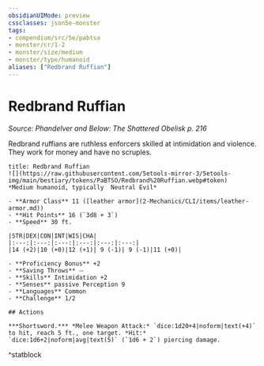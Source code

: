```yaml
---
obsidianUIMode: preview
cssclasses: json5e-monster
tags:
- compendium/src/5e/pabtso
- monster/cr/1-2
- monster/size/medium
- monster/type/humanoid
aliases: ["Redbrand Ruffian"]
---
```

# Redbrand Ruffian
*Source: Phandelver and Below: The Shattered Obelisk p. 216*  

Redbrand ruffians are ruthless enforcers skilled at intimidation and violence. They work for money and have no scruples.

```ad-statblock
title: Redbrand Ruffian
![](https://raw.githubusercontent.com/5etools-mirror-3/5etools-img/main/bestiary/tokens/PaBTSO/Redbrand%20Ruffian.webp#token)
*Medium humanoid, typically  Neutral Evil*

- **Armor Class** 11 ([leather armor](2-Mechanics/CLI/items/leather-armor.md))
- **Hit Points** 16 (`3d8 + 3`)
- **Speed** 30 ft.

|STR|DEX|CON|INT|WIS|CHA|
|:---:|:---:|:---:|:---:|:---:|:---:|
|14 (+2)|10 (+0)|12 (+1)| 9 (-1)| 9 (-1)|11 (+0)|

- **Proficiency Bonus** +2
- **Saving Throws** ⏤
- **Skills** Intimidation +2
- **Senses** passive Perception 9
- **Languages** Common
- **Challenge** 1/2

## Actions

***Shortsword.*** *Melee Weapon Attack:* `dice:1d20+4|noform|text(+4)` to hit, reach 5 ft., one target. *Hit:* `dice:1d6+2|noform|avg|text(5)` (`1d6 + 2`) piercing damage.
```
^statblock